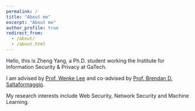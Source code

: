 ```yaml
---
permalink: /
title: "About me"
excerpt: "About me"
author_profile: true
redirect_from: 
  - /about/
  - /about.html
---
```


Hello, this is Zheng Yang, a Ph.D. student working the Institute for Information Security & Privacy at GaTech.

I am advised by [Prof. Wenke Lee](https://wenke.gtisc.gatech.edu/) and co-advised by [Prof. Brendan D. Saltaformaggio](https://saltaformaggio.ece.gatech.edu/). 

My research interests include Web Security, Network Security and Machine Learning.